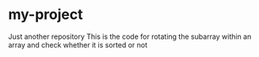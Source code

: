 # my-project
Just another repository
This is the code for rotating the subarray within an array and check whether it is sorted or not 
